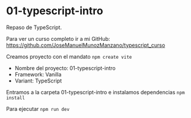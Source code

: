 # 01-typescript-intro

Repaso de TypeScript.

Para ver un curso completo ir a mi GitHub: https://github.com/JoseManuelMunozManzano/typescript_curso

Creamos proyecto con el mandato `npm create vite`

- Nombre del proyecto: 01-typescript-intro
- Framework: Vanilla
- Variant: TypeScript

Entramos a la carpeta 01-typescript-intro e instalamos dependencias `npm install`

Para ejecutar `npm run dev`
